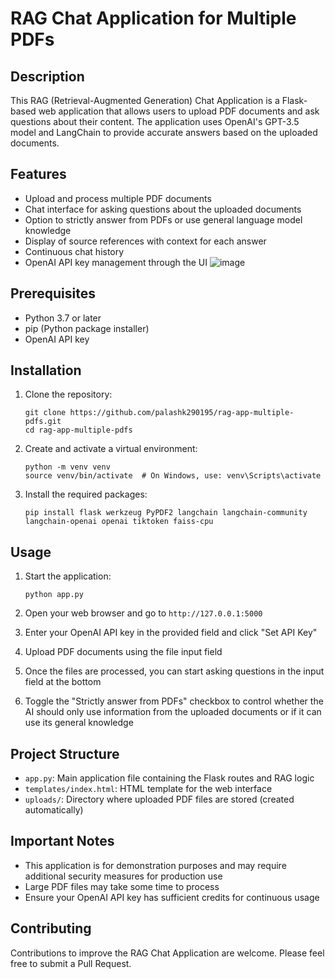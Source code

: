 # RAG Chat Application for Multiple PDFs

## Description

This RAG (Retrieval-Augmented Generation) Chat Application is a Flask-based web application that allows users to upload PDF documents and ask questions about their content. The application uses OpenAI's GPT-3.5 model and LangChain to provide accurate answers based on the uploaded documents.

## Features

- Upload and process multiple PDF documents
- Chat interface for asking questions about the uploaded documents
- Option to strictly answer from PDFs or use general language model knowledge
- Display of source references with context for each answer
- Continuous chat history
- OpenAI API key management through the UI
![image](https://github.com/user-attachments/assets/a015eb42-67d8-43cc-b29d-633fe47b1552)


## Prerequisites

- Python 3.7 or later
- pip (Python package installer)
- OpenAI API key

## Installation

1. Clone the repository:
   ```
   git clone https://github.com/palashk290195/rag-app-multiple-pdfs.git
   cd rag-app-multiple-pdfs
   ```

2. Create and activate a virtual environment:
   ```
   python -m venv venv
   source venv/bin/activate  # On Windows, use: venv\Scripts\activate
   ```

3. Install the required packages:
   ```
   pip install flask werkzeug PyPDF2 langchain langchain-community langchain-openai openai tiktoken faiss-cpu
   ```

## Usage

1. Start the application:
   ```
   python app.py
   ```

2. Open your web browser and go to `http://127.0.0.1:5000`

3. Enter your OpenAI API key in the provided field and click "Set API Key"

4. Upload PDF documents using the file input field

5. Once the files are processed, you can start asking questions in the input field at the bottom

6. Toggle the "Strictly answer from PDFs" checkbox to control whether the AI should only use information from the uploaded documents or if it can use its general knowledge

## Project Structure

- `app.py`: Main application file containing the Flask routes and RAG logic
- `templates/index.html`: HTML template for the web interface
- `uploads/`: Directory where uploaded PDF files are stored (created automatically)

## Important Notes

- This application is for demonstration purposes and may require additional security measures for production use
- Large PDF files may take some time to process
- Ensure your OpenAI API key has sufficient credits for continuous usage

## Contributing

Contributions to improve the RAG Chat Application are welcome. Please feel free to submit a Pull Request.



